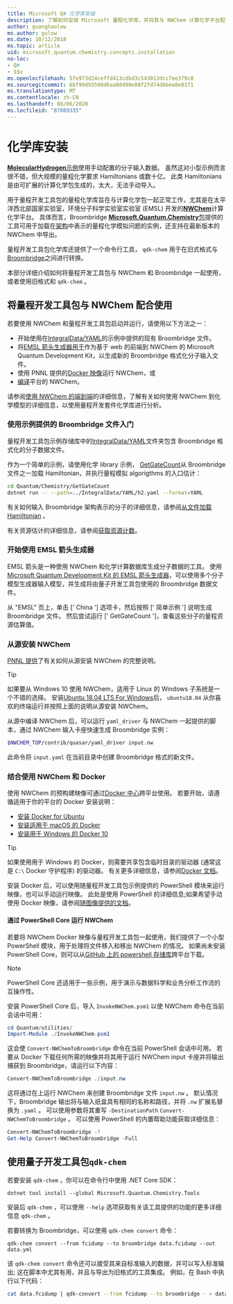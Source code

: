 ```yaml
---
title: Microsoft Q# 化学库安装
description: 了解如何安装 Microsoft 量程化学库，并将其与 NWChem 计算化学平台配合使用。
author: guanghaolow
ms.author: gulow
ms.date: 10/12/2018
ms.topic: article
uid: microsoft.quantum.chemistry.concepts.installation
no-loc:
- Q#
- $$v
ms.openlocfilehash: 5fe973d24ceffd413cdbd3c543013dcc7ee379c0
ms.sourcegitcommit: 6bf99d93590d6aa80490e88f2fd74dbbee8e0371
ms.translationtype: MT
ms.contentlocale: zh-CN
ms.lasthandoff: 08/06/2020
ms.locfileid: "87869335"
---
```

# <a name="chemistry-library-installation"></a>化学库安装

[ **MolecularHydrogen**示例](https://github.com/microsoft/Quantum/tree/master/samples/chemistry/MolecularHydrogen)使用手动配置的分子输入数据。
虽然这对小型示例而言很不错，但大规模的量程化学要求 Hamiltonians 或数十亿。
此类 Hamiltonians 是由可扩展的计算化学包生成的，太大，无法手动导入。

用于量程开发工具包的量程化学库旨在与计算化学包一起正常工作，尤其是在太平洋西北部国家实验室，环境分子科学实验室实验室 (EMSL) 开发的[**NWChem**](http://www.nwchem-sw.org/)计算化学平台。
具体而言，Broombridge [ **Microsoft.Quantum.Chemistry**包](https://www.nuget.org/packages/Microsoft.Quantum.Chemistry)提供的工具可用于加载在[架构](xref:microsoft.quantum.libraries.chemistry.schema.broombridge)中表示的量程化学模拟问题的实例，还支持在最新版本的 NWChem 中导出。

量程开发工具包化学库还提供了一个命令行工具， `qdk-chem` 用于在旧式格式与[Broombridge](xref:microsoft.quantum.libraries.chemistry.schema.broombridge)之间进行转换。

本部分详细介绍如何将量程开发工具包与 NWChem 和 Broombridge 一起使用，或者使用旧格式和 `qdk-chem` 。

## <a name="using-the-quantum-development-kit-with-nwchem"></a>将量程开发工具包与 NWChem 配合使用

若要使用 NWChem 和量程开发工具包启动并运行，请使用以下方法之一：

- 开始使用在[IntegralData/YAML](https://github.com/microsoft/Quantum/tree/master/samples/chemistry/IntegralData/YAML)的示例中提供的现有 Broombridge 文件。
- 将[EMSL 箭头生成器用于](https://arrows.emsl.pnnl.gov/api/qsharp_chem)作为基于 web 的前端到 NWChem 的 Microsoft Quantum Development Kit，以生成新的 Broombridge 格式化分子输入文件。  
- 使用 PNNL 提供的[Docker 映像](https://hub.docker.com/r/nwchemorg/nwchem-qc/)运行 NWChem，或
- [编译](http://www.nwchem-sw.org/index.php/Compiling_NWChem)平台的 NWChem。

请参阅[使用 NWChem 的端到端](xref:microsoft.quantum.chemistry.examples.endtoend)的详细信息，了解有关如何使用 NWChem 到化学模型的详细信息，以使用量程开发套件化学库进行分析。

### <a name="getting-started-using-broombridge-files-provided-with-the-samples"></a>使用示例提供的 Broombridge 文件入门

量程开发工具包示例存储库中的[IntegralData/YAML](https://github.com/microsoft/Quantum/tree/master/samples/chemistry/IntegralData/YAML)文件夹包含 Broombridge 格式化的分子数据文件。  

作为一个简单的示例，请使用化学 library 示例， [GetGateCount](https://github.com/microsoft/Quantum/tree/master/samples/chemistry/GetGateCount)从 Broombridge 文件之一加载 Hamiltonian，并执行量程模拟 algorigthms 的入口估计：

```bash
cd Quantum/Chemistry/GetGateCount
dotnet run -- --path=../IntegralData/YAML/h2.yaml --format=YAML
```

有关如何输入 Broombridge 架构表示的分子的详细信息，请参阅[从文件加载 Hamiltonian](xref:microsoft.quantum.chemistry.examples.loadhamiltonian) 。  

有关资源估计的详细信息，请参阅[获取资源计数](xref:microsoft.quantum.chemistry.examples.resourcecounts)。  

### <a name="getting-started-using-the-emsl-arrows-builder"></a>开始使用 EMSL 箭头生成器

EMSL 箭头是一种使用 NWChem 和化学计算数据库生成分子数据的工具。  使用[Microsoft Quantum Development Kit 的 EMSL 箭头生成器](https://arrows.emsl.pnnl.gov/api/qsharp_chem)，可以使用多个分子模型生成器输入模型，并生成将由量子开发工具包使用的 Broombridge 数据文件。  

从 "EMSL" 页上，单击 [' China '] 选项卡，然后按照 [' 简单示例 '] 说明生成 Broombridge 文件。  然后尝试运行 [' GetGateCount ']，查看这些分子的量程资源估算值。

### <a name="installing-nwchem-from-source"></a>从源安装 NWChem

[PNNL 提供](http://www.nwchem-sw.org/index.php/Compiling_NWChem)了有关如何从源安装 NWChem 的完整说明。

> [!TIP]
> 如果要从 Windows 10 使用 NWChem，适用于 Linux 的 Windows 子系统是一个不错的选择。
> 安装[Ubuntu 18.04 LTS For Windows](https://www.microsoft.com/en-us/p/ubuntu-1804-lts/9n9tngvndl3q#activetab=pivot:overviewtab)后， `ubuntu18.04` 从你喜欢的终端运行并按照上面的说明从源安装 NWChem。

从源中编译 NWChem 后，可以运行 `yaml_driver` 与 NWChem 一起提供的脚本，通过 NWChem 输入卡座快速生成 Broombridge 实例：

```bash
$NWCHEM_TOP/contrib/quasar/yaml_driver input.nw
```

此命令将 `input.yaml` 在当前目录中创建 Broombridge 格式的新文件。

### <a name="using-nwchem-with-docker"></a>结合使用 NWChem 和 Docker

使用 NWChem 的预构建映像可通过[Docker 中心](https://hub.docker.com)跨平台使用。
若要开始，请遵循适用于你的平台的 Docker 安装说明：

- [安装 Docker for Ubuntu](https://docs.docker.com/install/linux/docker-ce/ubuntu/)
- [安装适用于 macOS 的 Docker](https://docs.docker.com/docker-for-mac/install/)
- [安装用于 Windows 的 Docker 10](https://docs.docker.com/docker-for-windows/install/)

> [!TIP]
> 如果使用用于 Windows 的 Docker，则需要共享包含临时目录的驱动器 (通常这是 `C:\` Docker 守护程序) 的驱动器。 有关更多详细信息，请参阅[Docker 文档](https://docs.docker.com/docker-for-windows/#shared-drives)。

安装 Docker 后，可以使用随量程开发工具包示例提供的 PowerShell 模块来运行映像，也可以手动运行映像。
此处是使用 PowerShell 的详细信息;如果希望手动使用 Docker 映像，请参阅[随图像提供的文档](https://hub.docker.com/r/nwchemorg/nwchem-qc/)。

#### <a name="running-nwchem-through-powershell-core"></a>通过 PowerShell Core 运行 NWChem

若要将 NWChem Docker 映像与量程开发工具包一起使用，我们提供了一个小型 PowerShell 模块，用于处理将文件移入和移出 NWChem 的情况。
如果尚未安装 PowerShell Core，则可以从[GitHub 上的 powershell 存储库](https://github.com/PowerShell/PowerShell#get-powershell)跨平台下载。

> [!NOTE]
> PowerShell Core 还适用于一些示例，用于演示与数据科学和业务分析工作流的互操作性。

安装 PowerShell Core 后，导入 `InvokeNWChem.psm1` 以使 NWChem 命令在当前会话中可用：

```powershell
cd Quantum/utilities/
Import-Module ./InvokeNWChem.psm1
```

这会使 `Convert-NWChemToBroombridge` 命令在当前 PowerShell 会话中可用。
若要从 Docker 下载任何所需的映像并将其用于运行 NWChem input 卡座并将输出捕获到 Broombridge，请运行以下内容：

```powershell
Convert-NWChemToBroombridge ./input.nw
```

这将通过在上运行 NWChem 来创建 Broombridge 文件 `input.nw` 。
默认情况下，Broombridge 输出将与输入纸盒具有相同的名称和路径，并将 `.nw` 扩展名替换为 `.yaml` 。
可以使用参数将其重写 `-DestinationPath` `Convert-NWChemToBroombridge` 。
可以使用 PowerShell 的内置帮助功能获取详细信息：

```powershell
Convert-NWChemToBroombridge -?
Get-Help Convert-NWChemToBroombridge -Full
```

## <a name="using-the-quantum-development-kit-with-qdk-chem"></a>使用量子开发工具包`qdk-chem`

若要安装 `qdk-chem` ，你可以在命令行中使用 .NET Core SDK：

```dotnetcli
dotnet tool install --global Microsoft.Quantum.Chemistry.Tools
```

安装后 `qdk-chem` ，可以使用 `--help` 选项获取有关该工具提供的功能的更多详细信息 `qdk-chem` 。

若要转换为 Broombridge，可以使用 `qdk-chem convert` 命令：

```
qdk-chem convert --from fcidump --to broombridge data.fcidump --out data.yml
```

该 `qdk-chem convert` 命令还可以接受其来自标准输入的数据，并可以写入标准输出; 这在脚本中尤其有用，并且与导出为旧格式的工具集成。
例如，在 Bash 中执行以下代码：

```bash
cat data.fcidump | qdk-convert --from fcidump --to broombridge - > data.yml
```
